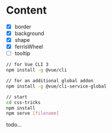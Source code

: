 # Content

- [x] border
- [x] background
- [x] shape
- [x] ferrisWheel
- [ ] tooltip

```bash
// for Vue CLI 3
npm install -g @vue/cli

// for an additional global addon
npm install -g @vue/cli-service-global

// start
cd css-tricks
npm install
npm serve [filename]
```


todo...
